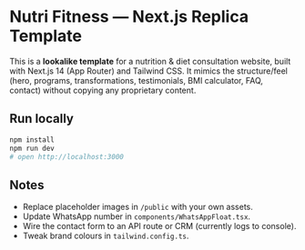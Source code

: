 # Nutri Fitness — Next.js Replica Template

This is a **lookalike template** for a nutrition & diet consultation website, built with Next.js 14 (App Router) and Tailwind CSS.
It mimics the structure/feel (hero, programs, transformations, testimonials, BMI calculator, FAQ, contact) without copying any proprietary content.

## Run locally
```bash
npm install
npm run dev
# open http://localhost:3000
```

## Notes
- Replace placeholder images in `/public` with your own assets.
- Update WhatsApp number in `components/WhatsAppFloat.tsx`.
- Wire the contact form to an API route or CRM (currently logs to console).
- Tweak brand colours in `tailwind.config.ts`.
